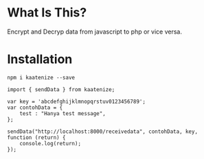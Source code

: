 # What Is This?

Encrypt and Decryp data from javascript to php or vice versa.

# Installation

`npm i kaatenize --save`

```
import { sendData } from kaatenize;

var key = 'abcdefghijklmnopqrstuv0123456789';
var contohData = {
    test : "Hanya test message",
};

sendData("http://localhost:8000/receivedata", contohData, key, function (return) {
	console.log(return);
});
```
